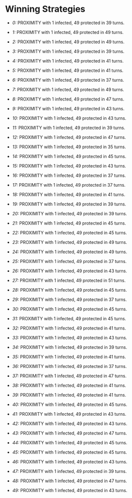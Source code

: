 # Winning Strategies

* _0:_ PROXIMITY with 1 infected, 49 protected in 39 turns.


* _1:_ PROXIMITY with 1 infected, 49 protected in 49 turns.


* _2:_ PROXIMITY with 1 infected, 49 protected in 49 turns.


* _3:_ PROXIMITY with 1 infected, 49 protected in 39 turns.


* _4:_ PROXIMITY with 1 infected, 49 protected in 41 turns.


* _5:_ PROXIMITY with 1 infected, 49 protected in 41 turns.


* _6:_ PROXIMITY with 1 infected, 49 protected in 37 turns.


* _7:_ PROXIMITY with 1 infected, 49 protected in 49 turns.


* _8:_ PROXIMITY with 1 infected, 49 protected in 47 turns.


* _9:_ PROXIMITY with 1 infected, 49 protected in 43 turns.


* _10:_ PROXIMITY with 1 infected, 49 protected in 43 turns.


* _11:_ PROXIMITY with 1 infected, 49 protected in 39 turns.


* _12:_ PROXIMITY with 1 infected, 49 protected in 47 turns.


* _13:_ PROXIMITY with 1 infected, 49 protected in 35 turns.


* _14:_ PROXIMITY with 1 infected, 49 protected in 45 turns.


* _15:_ PROXIMITY with 1 infected, 49 protected in 43 turns.


* _16:_ PROXIMITY with 1 infected, 49 protected in 37 turns.


* _17:_ PROXIMITY with 1 infected, 49 protected in 37 turns.


* _18:_ PROXIMITY with 1 infected, 49 protected in 41 turns.


* _19:_ PROXIMITY with 1 infected, 49 protected in 39 turns.


* _20:_ PROXIMITY with 1 infected, 49 protected in 39 turns.


* _21:_ PROXIMITY with 1 infected, 49 protected in 45 turns.


* _22:_ PROXIMITY with 1 infected, 49 protected in 45 turns.


* _23:_ PROXIMITY with 1 infected, 49 protected in 49 turns.


* _24:_ PROXIMITY with 1 infected, 49 protected in 49 turns.


* _25:_ PROXIMITY with 1 infected, 49 protected in 37 turns.


* _26:_ PROXIMITY with 1 infected, 49 protected in 43 turns.


* _27:_ PROXIMITY with 1 infected, 49 protected in 51 turns.


* _28:_ PROXIMITY with 1 infected, 49 protected in 45 turns.


* _29:_ PROXIMITY with 1 infected, 49 protected in 37 turns.


* _30:_ PROXIMITY with 1 infected, 49 protected in 45 turns.


* _31:_ PROXIMITY with 1 infected, 49 protected in 45 turns.


* _32:_ PROXIMITY with 1 infected, 49 protected in 41 turns.


* _33:_ PROXIMITY with 1 infected, 49 protected in 43 turns.


* _34:_ PROXIMITY with 1 infected, 49 protected in 39 turns.


* _35:_ PROXIMITY with 1 infected, 49 protected in 41 turns.


* _36:_ PROXIMITY with 1 infected, 49 protected in 37 turns.


* _37:_ PROXIMITY with 1 infected, 49 protected in 47 turns.


* _38:_ PROXIMITY with 1 infected, 49 protected in 41 turns.


* _39:_ PROXIMITY with 1 infected, 49 protected in 41 turns.


* _40:_ PROXIMITY with 1 infected, 49 protected in 45 turns.


* _41:_ PROXIMITY with 1 infected, 49 protected in 43 turns.


* _42:_ PROXIMITY with 1 infected, 49 protected in 43 turns.


* _43:_ PROXIMITY with 1 infected, 49 protected in 47 turns.


* _44:_ PROXIMITY with 1 infected, 49 protected in 45 turns.


* _45:_ PROXIMITY with 1 infected, 49 protected in 45 turns.


* _46:_ PROXIMITY with 1 infected, 49 protected in 43 turns.


* _47:_ PROXIMITY with 1 infected, 49 protected in 39 turns.


* _48:_ PROXIMITY with 1 infected, 49 protected in 47 turns.


* _49:_ PROXIMITY with 1 infected, 49 protected in 43 turns.


